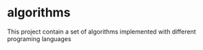 # algorithms
This project contain a set of algorithms implemented with different programing languages
